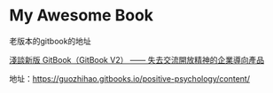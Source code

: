 My Awesome Book
=======



老版本的gitbook的地址

[淺談新版 GitBook（GitBook V2） —— 失去交流開放精神的企業導向產品](https://www.onejar99.com/gitbook-v2-comment/)

地址：https://guozhihao.gitbooks.io/positive-psychology/content/

